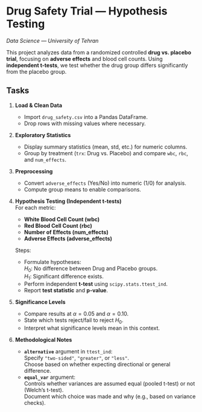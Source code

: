 ﻿
# Drug Safety Trial — Hypothesis Testing

_Data Science — University of Tehran_

This project analyzes data from a randomized controlled **drug vs. placebo trial**, focusing on **adverse effects** and blood cell counts. Using **independent t-tests**, we test whether the drug group differs significantly from the placebo group.

## Tasks

1. **Load & Clean Data**
   - Import `drug_safety.csv` into a Pandas DataFrame.
   - Drop rows with missing values where necessary.

2. **Exploratory Statistics**
   - Display summary statistics (mean, std, etc.) for numeric columns.
   - Group by treatment (`trx`: Drug vs. Placebo) and compare `wbc`, `rbc`, and `num_effects`.

3. **Preprocessing**
   - Convert `adverse_effects` (Yes/No) into numeric (1/0) for analysis.
   - Compute group means to enable comparisons.

4. **Hypothesis Testing (Independent t-tests)**  
   For each metric:
   - **White Blood Cell Count (wbc)**
   - **Red Blood Cell Count (rbc)**
   - **Number of Effects (num_effects)**
   - **Adverse Effects (adverse_effects)**

   Steps:
   - Formulate hypotheses:  
     $H_0$: No difference between Drug and Placebo groups.  
     $H_1$: Significant difference exists.  
   - Perform independent **t-test** using `scipy.stats.ttest_ind`.
   - Report **test statistic** and **p-value**.

5. **Significance Levels**
   - Compare results at $\alpha=0.05$ and $\alpha=0.10$.
   - State which tests reject/fail to reject $H_0$.
   - Interpret what significance levels mean in this context.

6. **Methodological Notes**
   - **`alternative`** argument in `ttest_ind`:  
     Specify `"two-sided"`, `"greater"`, or `"less"`.  
     Choose based on whether expecting directional or general difference.
   - **`equal_var`** argument:  
     Controls whether variances are assumed equal (pooled t-test) or not (Welch’s t-test).  
     Document which choice was made and why (e.g., based on variance checks).


